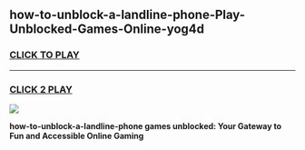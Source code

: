 
## how-to-unblock-a-landline-phone-Play-Unblocked-Games-Online-yog4d
<h3>
<a href="https://premium76.site?title=how-to-unblock-a-landline-phone&ref=25A">CLICK TO PLAY</a></h3>
<hr>

<h3>
<a href="https://premium76.site?title=how-to-unblock-a-landline-phone&ref=25A">CLICK 2 PLAY</a>
  
</h3>

<a href="https://premium76.site?title=how-to-unblock-a-landline-phone&ref=25A"><img src="https://clearcache.store/games.png"></a>


**how-to-unblock-a-landline-phone games unblocked: Your Gateway to Fun and Accessible Online Gaming**
